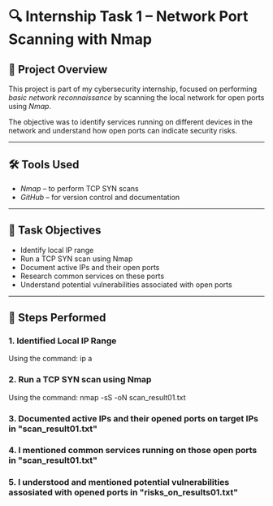 # 🔍 Internship Task 1 – Network Port Scanning with Nmap

## 📁 Project Overview
This project is part of my cybersecurity internship, focused on performing *basic network reconnaissance* by scanning the local network for open ports using *Nmap*.

The objective was to identify services running on different devices in the network and understand how open ports can indicate security risks.

---

## 🛠 Tools Used
- *Nmap* – to perform TCP SYN scans
- *GitHub* – for version control and documentation

---

## 📌 Task Objectives
- Identify local IP range
- Run a TCP SYN scan using Nmap
- Document active IPs and their open ports
- Research common services on these ports
- Understand potential vulnerabilities associated with open ports

---

## 🧪 Steps Performed

### 1. Identified Local IP Range
Using the command: ip a
### 2. Run a TCP SYN scan using Nmap
Using the command: nmap -sS <ipaddress> -oN scan_result01.txt
### 3. Documented active IPs and their opened ports on target IPs in "scan_result01.txt"
### 4. I mentioned common services running on those open ports in "scan_result01.txt"
### 5. I understood and mentioned potential vulnerabilities assosiated with opened ports in "risks_on_results01.txt"
